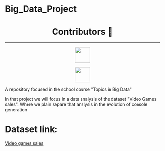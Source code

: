 # Big_Data_Project


 
      
<h1 align='center' font-family: 'Roboto'>Contributors 🐍</h1>
<hr>
<div align="center">
  <a href='https://github.com/hermeson883?tab=repositories'><img src="https://avatars.githubusercontent.com/u/72263429?s=400&u=40bcc48d6b0edb21dc726fc26e5be003f3f93ac6&v=4" width='50px'></a>
 
  <a href='https://github.com/gabrielsoares40940/'><img src="https://avatars.githubusercontent.com/u/64994893?v=4" width='50px'></a>
</div>

A repository focused in the school course "Topics in Big Data"

In that project we will focus in a data analysis of the dataset "Video Games sales". Where we plain separe that analysis in the evolution of console generation

# Dataset link:
<a href= "https://www.kaggle.com/datasets/gregorut/videogamesales">Video games sales<a>
</div>

